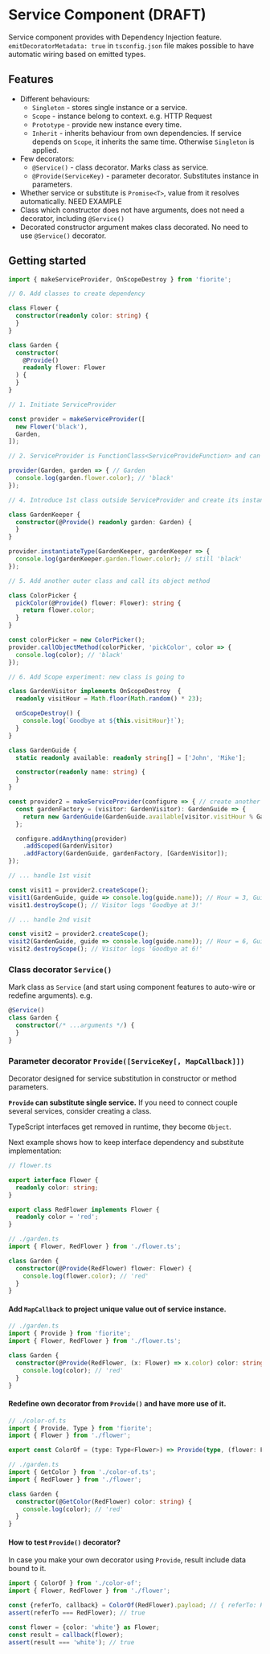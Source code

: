 # Service Component (DRAFT)

Service component provides with Dependency Injection feature. `emitDecoratorMetadata: true` in `tsconfig.json` file makes possible to have automatic wiring based on emitted types.

## Features

- Different behaviours: 
  - `Singleton` - stores single instance or a service.
  - `Scope` - instance belong to context. e.g. HTTP Request 
  - `Prototype` - provide new instance every time.
  - `Inherit` - inherits behaviour from own dependencies. If service depends on `Scope`, it inherits the same time. Otherwise `Singleton` is applied.
- Few decorators:
  - `@Service()` - class decorator. Marks class as service. 
  - `@Provide(ServiceKey)` - parameter decorator. Substitutes instance in parameters.
-  Whether service or substitute is `Promise<T>`, value from it resolves automatically. NEED EXAMPLE
- Class which constructor does not have arguments, does not need a decorator, including `@Service()`
- Decorated constructor argument makes class decorated. No need to use `@Service()` decorator. 

## Getting started

```typescript
import { makeServiceProvider, OnScopeDestroy } from 'fiorite';

// 0. Add classes to create dependency

class Flower {
  constructor(readonly color: string) {
  }
}

class Garden {
  constructor(
    @Provide()
    readonly flower: Flower
  ) {
  }
}

// 1. Initiate ServiceProvider

const provider = makeServiceProvider([
  new Flower('black'),
  Garden,
]);

// 2. ServiceProvider is FunctionClass<ServiceProvideFunction> and can be invoked.

provider(Garden, garden => { // Garden
  console.log(garden.flower.color); // 'black'
});

// 4. Introduce 1st class outside ServiceProvider and create its instance.

class GardenKeeper {
  constructor(@Provide() readonly garden: Garden) {
  }
}

provider.instantiateType(GardenKeeper, gardenKeeper => {
  console.log(gardenKeeper.garden.flower.color); // still 'black'
});

// 5. Add another outer class and call its object method

class ColorPicker {
  pickColor(@Provide() flower: Flower): string {
    return flower.color;
  }
}

const colorPicker = new ColorPicker();
provider.callObjectMethod(colorPicker, 'pickColor', color => {
  console.log(color); // 'black'
});

// 6. Add Scope experiment: new class is going to

class GardenVisitor implements OnScopeDestroy  {
  readonly visitHour = Math.floor(Math.random() * 23);

  onScopeDestroy() {
    console.log(`Goodbye at ${this.visitHour}!`);
  }
}

class GardenGuide {
  static readonly available: readonly string[] = ['John', 'Mike'];

  constructor(readonly name: string) {
  }
}

const provider2 = makeServiceProvider(configure => { // create another ServiceProvider
  const gardenFactory = (visitor: GardenVisitor): GardenGuide => {
    return new GardenGuide(GardenGuide.available[visitor.visitHour % GardenGuide.available.length]);
  };

  configure.addAnything(provider)
    .addScoped(GardenVisitor)
    .addFactory(GardenGuide, gardenFactory, [GardenVisitor]);
});

// ... handle 1st visit

const visit1 = provider2.createScope();
visit1(GardenGuide, guide => console.log(guide.name)); // Hour = 3, Guide = John
visit1.destroyScope(); // Visitor logs 'Goodbye at 3!'

// ... handle 2nd visit

const visit2 = provider2.createScope();
visit2(GardenGuide, guide => console.log(guide.name)); // Hour = 6, Guide = Mike
visit2.destroyScope(); // Visitor logs 'Goodbye at 6!'
```

### Class decorator `Service()`

Mark class as `Service` (and start using component features to auto-wire or redefine arguments). e.g.

```typescript
@Service()
class Garden {
  constructor(/* ...arguments */) {
  }
}
```

### Parameter decorator `Provide([ServiceKey[, MapCallback]])`

Decorator designed for service substitution in constructor or method parameters.

**`Provide` can substitute single service.** If you need to connect couple several services, consider creating a class.

TypeScript interfaces get removed in runtime, they become `Object`.

Next example shows how to keep interface dependency and substitute implementation:

```typescript
// flower.ts

export interface Flower {
  readonly color: string;
}

export class RedFlower implements Flower {
  readonly color = 'red';
}

// ./garden.ts
import { Flower, RedFlower } from './flower.ts';

class Garden {
  constructor(@Provide(RedFlower) flower: Flower) {
    console.log(flower.color); // 'red'
  }
}
```

#### Add `MapCallback` to project unique value out of service instance.

```typescript
// ./garden.ts
import { Provide } from 'fiorite';
import { Flower, RedFlower } from './flower.ts';

class Garden {
  constructor(@Provide(RedFlower, (x: Flower) => x.color) color: string) {
    console.log(color); // 'red'
  }
}
```

#### Redefine own decorator from `Provide()` and have more use of it.

```typescript
// ./color-of.ts
import { Provide, Type } from 'fiorite';
import { Flower } from './flower';

export const ColorOf = (type: Type<Flower>) => Provide(type, (flower: Flower) => flower.color);

// ./garden.ts
import { GetColor } from './color-of.ts';
import { RedFlower } from './flower';

class Garden {
  constructor(@GetColor(RedFlower) color: string) {
    console.log(color); // 'red'
  }
}

```

#### How to test `Provide()` decorator?

In case you make your own decorator using `Provide`, result include data bound to it.

```typescript
import { ColorOf } from './color-of';
import { Flower, RedFlower } from './flower';

const {referTo, callback} = ColorOf(RedFlower).payload; // { referTo: RedFlower, callback: MapCallback<Flower, string> }
assert(referTo === RedFlower); // true

const flower = {color: 'white'} as Flower;
const result = callback(flower);
assert(result === 'white'); // true
```
